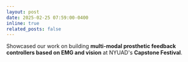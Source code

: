 ```yaml
---
layout: post
date: 2025-02-25 07:59:00-0400
inline: true
related_posts: false
---
```


Showcased our work on building **multi-modal prosthetic feedback controllers based on EMG and vision** at NYUAD's **Capstone Festival**. 